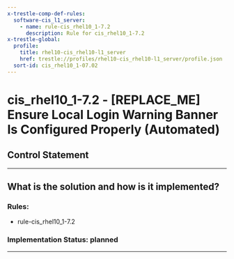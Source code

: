```yaml
---
x-trestle-comp-def-rules:
  software-cis_l1_server:
    - name: rule-cis_rhel10_1-7.2
      description: Rule for cis_rhel10_1-7.2
x-trestle-global:
  profile:
    title: rhel10-cis_rhel10-l1_server
    href: trestle://profiles/rhel10-cis_rhel10-l1_server/profile.json
  sort-id: cis_rhel10_1-07.02
---
```


# cis_rhel10_1-7.2 - \[REPLACE_ME\] Ensure Local Login Warning Banner Is Configured Properly (Automated)

## Control Statement

______________________________________________________________________

## What is the solution and how is it implemented?

<!-- For implementation status enter one of: implemented, partial, planned, alternative, not-applicable -->

<!-- Note that the list of rules under ### Rules: is read-only and changes will not be captured after assembly to JSON -->

<!-- Add control implementation description here for control: cis_rhel10_1-7.2 -->

### Rules:

  - rule-cis_rhel10_1-7.2

### Implementation Status: planned

______________________________________________________________________
